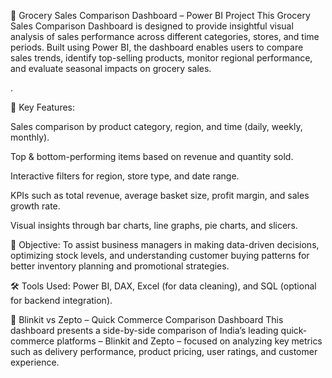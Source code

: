 🛒 Grocery Sales Comparison Dashboard – Power BI Project 
This Grocery Sales Comparison Dashboard is designed to provide insightful visual analysis of sales performance across different categories, stores, and time periods. Built using Power BI, the dashboard enables users to compare sales trends, identify top-selling products, monitor regional performance, and evaluate seasonal impacts on grocery sales.

.

🔹 Key Features:

Sales comparison by product category, region, and time (daily, weekly, monthly).

Top & bottom-performing items based on revenue and quantity sold.

Interactive filters for region, store type, and date range.

KPIs such as total revenue, average basket size, profit margin, and sales growth rate.

Visual insights through bar charts, line graphs, pie charts, and slicers.

🎯 Objective:
To assist business managers in making data-driven decisions, optimizing stock levels, and understanding customer buying patterns for better inventory planning and promotional strategies.

🛠️ Tools Used:
Power BI, DAX, Excel (for data cleaning), and SQL (optional for backend integration).

🚚 Blinkit vs Zepto – Quick Commerce Comparison Dashboard
This dashboard presents a side-by-side comparison of India’s leading quick-commerce platforms – Blinkit and Zepto – focused on analyzing key metrics such as delivery performance, product pricing, user ratings, and customer experience.


